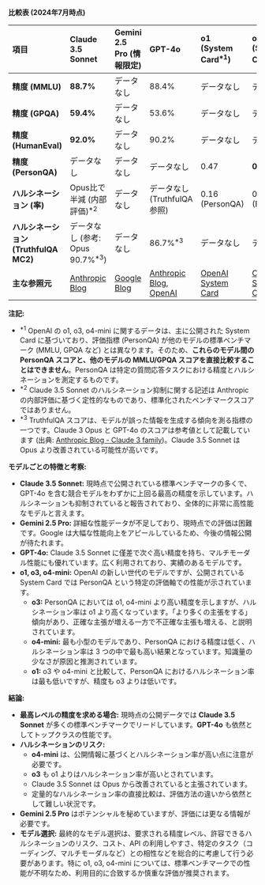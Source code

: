 **比較表 (2024年7月時点)**

| 項目                     | Claude 3.5 Sonnet                                  | Gemini 2.5 Pro (情報限定)                          | GPT-4o                                     | o1 (System Card<sup>\*1</sup>)                   | o3 (System Card<sup>\*1</sup>)                   | o4-mini (System Card<sup>\*1</sup>)              |
| :----------------------- | :------------------------------------------------- | :----------------------------------------------- | :----------------------------------------- | :----------------------------------------------- | :----------------------------------------------- | :----------------------------------------------- |
| **精度 (MMLU)**          | **88.7%**                                          | データなし                                       | 88.4%                                      | データなし                                       | データなし                                       | データなし                                       |
| **精度 (GPQA)**          | **59.4%**                                          | データなし                                       | 53.6%                                      | データなし                                       | データなし                                       | データなし                                       |
| **精度 (HumanEval)**     | **92.0%**                                          | データなし                                       | 90.2%                                      | データなし                                       | データなし                                       | データなし                                       |
| **精度 (PersonQA)**      | データなし                                         | データなし                                       | データなし                                 | 0.47                                             | **0.59**                                         | 0.36                                             |
| **ハルシネーション (率)** | Opus比で半減 (内部評価)<sup>\*2</sup>              | データなし                                       | データなし (TruthfulQA参照)                  | 0.16 (PersonQA)                                  | 0.33 (PersonQA)                                  | **0.48** (高い)                                  |
| **ハルシネーション (TruthfulQA MC2)** | データなし (参考: Opus 90.7%<sup>\*3</sup>)        | データなし                                       | 86.7%<sup>\*3</sup>                        | データなし                                       | データなし                                       | データなし                                       |
| **主な参照元**           | [Anthropic Blog](https://www.anthropic.com/news/claude-3-5-sonnet) | [Google Blog](https://blog.google/technology/ai/google-io-2024-making-ai-helpful-for-everyone/) | [Anthropic Blog](https://www.anthropic.com/news/claude-3-5-sonnet), [OpenAI](https://openai.com/) | [OpenAI System Card](https://cdn.openai.com/pdf/2221c875-02dc-4789-800b-e7758f3722c1/o3-and-o4-mini-system-card.pdf) | [OpenAI System Card](https://cdn.openai.com/pdf/2221c875-02dc-4789-800b-e7758f3722c1/o3-and-o4-mini-system-card.pdf) | [OpenAI System Card](https://cdn.openai.com/pdf/2221c875-02dc-4789-800b-e7758f3722c1/o3-and-o4-mini-system-card.pdf) |

**注記:**

* <sup>\*1</sup> OpenAI の o1, o3, o4-mini に関するデータは、主に公開された System Card に基づいており、評価指標 (PersonQA) が他のモデルの標準ベンチマーク (MMLU, GPQA など) とは異なります。そのため、**これらのモデル間の PersonQA スコアと、他のモデルの MMLU/GPQA スコアを直接比較することはできません**。PersonQA は特定の質問応答タスクにおける精度とハルシネーションを測定するものです。
* <sup>\*2</sup> Claude 3.5 Sonnet のハルシネーション抑制に関する記述は Anthropic の内部評価に基づく定性的なものであり、標準化されたベンチマークスコアではありません。
* <sup>\*3</sup> TruthfulQA スコアは、モデルが誤った情報を生成する傾向を測る指標の一つです。Claude 3 Opus と GPT-4o のスコアは参考値として記載しています (出典: [Anthropic Blog - Claude 3 family](https://www.anthropic.com/news/claude-3-family))。Claude 3.5 Sonnet は Opus より改善されている可能性が高いです。

**モデルごとの特徴と考察:**

* **Claude 3.5 Sonnet:** 現時点で公開されている標準ベンチマークの多くで、GPT-4o を含む競合モデルをわずかに上回る最高の精度を示しています。ハルシネーションも抑制されていると報告されており、全体的に非常に高性能なモデルと言えます。
* **Gemini 2.5 Pro:** 詳細な性能データが不足しており、現時点での評価は困難です。Google は大幅な性能向上をアピールしているため、今後の情報公開が待たれます。
* **GPT-4o:** Claude 3.5 Sonnet に僅差で次ぐ高い精度を持ち、マルチモーダル性能にも優れています。広く利用されており、実績のあるモデルです。
* **o1, o3, o4-mini:** OpenAI の新しい世代のモデルですが、公開されている System Card では PersonQA という特定の評価軸での性能が示されています。
  * **o3:** PersonQA においては o1, o4-mini より高い精度を示しますが、ハルシネーション率は o1 より高くなっています。「より多くの主張をする」傾向があり、正確な主張が増える一方で不正確な主張も増える、と説明されています。
  * **o4-mini:** 最も小型のモデルであり、PersonQA における精度は低く、ハルシネーション率は 3 つの中で最も高い結果となっています。知識量の少なさが原因と推測されています。
  * **o1:** o3 や o4-mini と比較して、PersonQA におけるハルシネーション率は最も低いですが、精度も o3 よりは低いです。

**結論:**

* **最高レベルの精度を求める場合:** 現時点の公開データでは **Claude 3.5 Sonnet** が多くの標準ベンチマークでリードしています。**GPT-4o** も依然としてトップクラスの性能です。
* **ハルシネーションのリスク:**
  * **o4-mini** は、公開情報に基づくとハルシネーション率が高い点に注意が必要です。
  * **o3** も o1 よりはハルシネーション率が高いとされています。
  * Claude 3.5 Sonnet は Opus から改善されていると主張されています。
  * 定量的なハルシネーション率の直接比較は、評価方法の違いから依然として難しい状況です。
* **Gemini 2.5 Pro** はポテンシャルを秘めていますが、評価には更なる情報が必要です。
* **モデル選択:** 最終的なモデル選択は、要求される精度レベル、許容できるハルシネーションのリスク、コスト、API の利用しやすさ、特定のタスク（コーディング、マルチモーダルなど）との相性などを総合的に考慮して行う必要があります。特に o1, o3, o4-mini については、標準ベンチマークでの性能が不明なため、利用目的に合致するか慎重な評価が推奨されます。
